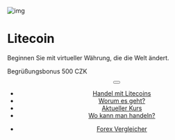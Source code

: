 <div class="jumbotron" markdown="1">

![img]({{img-url}}litecoin.png)

# Litecoin

Beginnen Sie mit virtueller Währung, die die Welt ändert.

Begrüßungsbonus 500 CZK

</div>
<header class="navbar navbar-static-top navbar-inverse navbar-sticky" id="top" role="banner">
  <div class="container">
    <div class="navbar-header">
      <button class="navbar-toggle collapsed" type="button" data-toggle="collapse" data-target=".navbar-collapse">
        <span class="icon-bar"></span>
        <span class="icon-bar"></span>
        <span class="icon-bar"></span>
      </button>
    </div>
    <nav class="navbar-collapse collapse" role="navigation" style="height: 1px;" id="scrollpsy">
      <ul class="nav navbar-nav">
        <li class="active">
          <a href="#top">Handel mit Litecoins</a>
        </li>
        <li>
          <a href="#section-1">Worum es geht?</a>
        </li>
        <li>
          <a href="#section-2">Aktueller Kurs</a>
        </li>
        <li>
          <a href="#section-3">Wo kann man handeln?</a>
        </li>
      </ul>
      <ul class="nav navbar-nav navbar-right">
        <li>
          <a href="{{url}}">Forex <i class="fa fa-bar-chart-o"></i> Vergleicher</a>
        </li>
      </ul>
    </nav>
  </div>
</header>